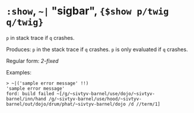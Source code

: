 # `:show`, `~|` "sigbar", `{$show p/twig q/twig}`

`p` in stack trace if `q` crashes.

Produces: `p` in the stack trace if `q` crashes. `p` is only
evaluated if `q` crashes.

Regular form: *2-fixed*

Examples:

    > ~|('sample error message' !!)
    'sample error message'
    ford: build failed ~[/g/~sivtyv-barnel/use/dojo/~sivtyv-barnel/inn/hand /g/~sivtyv-barnel/use/hood/~sivtyv-barnel/out/dojo/drum/phat/~sivtyv-barnel/dojo /d //term/1]
